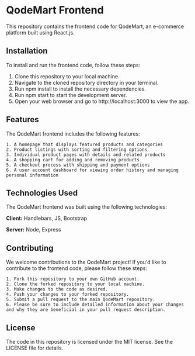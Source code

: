 # QodeMart Frontend
This repository contains the frontend code for QodeMart, an e-commerce platform built using React.js.

## Installation
To install and run the frontend code, follow these steps:

1. Clone this repository to your local machine.
2. Navigate to the cloned repository directory in your terminal.
3. Run npm install to install the necessary dependencies.
4. Run npm start to start the development server.
5. Open your web browser and go to http://localhost:3000 to view the app.

## Features
The QodeMart frontend includes the following features:

    1. A homepage that displays featured products and categories
    2. Product listings with sorting and filtering options
    3. Individual product pages with details and related products
    4. A shopping cart for adding and removing products
    5. A checkout process with shipping and payment options
    6. A user account dashboard for viewing order history and managing personal information

## Technologies Used
The QodeMart frontend was built using the following technologies:

**Client:** Handlebars, JS, Bootstrap

**Server:** Node, Express

## Contributing
We welcome contributions to the QodeMart project! If you'd like to contribute to the frontend code, please follow these steps:

    1. Fork this repository to your own GitHub account.
    2. Clone the forked repository to your local machine.
    3. Make changes to the code as desired.
    4. Push your changes to your forked repository.
    5. Submit a pull request to the main QodeMart repository.
    6. Please be sure to include detailed information about your changes and why they are beneficial in your pull request description.

## License
The code in this repository is licensed under the MIT license. See the LICENSE file for details.

